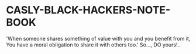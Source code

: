 # CASLY-BLACK-HACKERS-NOTE-BOOK
'When someone shares something of value with you and you benefit from it, You have a moral obligation to share it with others too.' So..., DO yours!..
